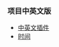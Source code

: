 ### 项目中英文版
- [中英文插件](https://github.com/ngx-translate/core)
- [时间](https://ng-bootstrap.github.io/#/home)